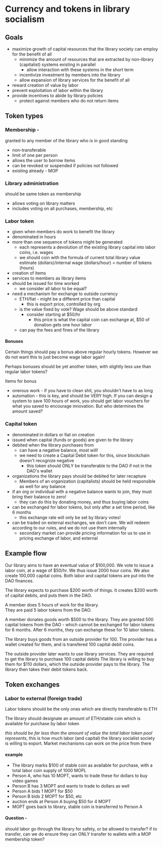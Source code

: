 # Currency and tokens in library socialism

## Goals
- maximize growth of capital resources that the library society can employ for the benefit of all
  - minimize the amount of resources that are extracted by non-library (capitalist) systems existing in parallel
    - allow interaction with these systems in the short term
  - incentivize investment by members into the library
  - allow expansion of library services for the benefit of all
- reward creation of value by labor 
- prevent exploitation of labor within the library
- provide incentives to abide by library policies
  - protect against members who do not return items

## Token types
### Membership - 
granted to any member of the library who is in good standing
  - non-transferable
  - limit of one per person
  - allows the user to borrow items
  - can be revoked or suspended if policies not followed
  - existing already - MOP 
### Library administration 
should be same token as membership
  - allows voting on library matters
  - includes voting on all purchases, membership, etc 
### Labor token
  - given when members do work to benefit the library
  - denominated in hours
  - more than one sequence of tokens might be generated
    - each represents a devolution of the existing library capital into labor coins, i.e. wages
    - we should coin with the formula of current total library value estimate (dollars)/internal wage (dollars/hour) = number of tokens (hours)
  - creation of items
  - services to members as library items
  - should be issued for time worked 
    - we consider all labor to be equal?
  - need a mechanism for exchange to outside currency
    - ETH/fiat - might be a different price than capital
        - this is export price, controlled by org
    - is the value fixed by vote?  Wage should be above standard
      - consider starting at $50/hr
        - this price is what the capital coin can exchange at, $50 of donation gets one hour labor
    - can pay the fees and fines of the library 
   #### Bonuses
  Certain things should pay a bonus above regular hourly tokens.
  However we do not want this to just become wage labor again! 
    
Perhaps bonuses should be yet another token, with slightly less use than regular labor tokens?

Items for bonus
- onerous work - if you have to clean shit, you shouldn't have to as long
- automation - this is key, and should be VERY high.  If you can design a system to save 100 hours of work, you should get labor vouchers for what you saved to encourage innovation.  But who determines the amount saved?
### Capital token
  - denominated in dollars or fiat on creation
  - issued when capital (funds or goods) are given to the library
  - debited when the library purchases from
    - can have a negative balance, most will!
    - we need to create a Capital Debit token for this, since blockchain doesn't recognize negative
        - this token should ONLY be transferable to the DAO if not in the DAO's wallet
  - organizations the library pays should be debited for later recapture
    - Members of an organization (capitalists) should be held responsible as well for any balance
  - if an org or individual with a negative balance wants to join, they must bring their balance to zero!
    - they can do this by donating money, and thus buying labor coins
  - can be exchanged for labor tokens, but only after a set time period, like 6 months
      - this exchange rate will only be set by library votes!
  - can be traded on external exchanges, we don't care.  We will redeem according to our rules, and we do not use them internally
      - secondary market can provide pricing information for us to use in pricing exchange of labor, and external

## Example flow
Our library aims to have an eventual value of $100,000.
We vote to issue a labor coin, at a wage of $50/hr.  We thus issue 2000 hour coins.
We also create 100,000 capital coins.
Both labor and capital tokens are put into the DAO finances.

The library expects to purchase $200 worth of things.
It creates $200 worth of capital debits, and puts them in the DAO.

A member does 5 hours of work for the library.  
They are paid 5 labor tokens from the DAO.

A member donates goods worth $500 to the library.
They are granted 500 capital tokens from the DAO - which cannot be exchanged for labor tokens for 6 months.
After 6 months, they can exchange these for 10 labor tokens.

The library buys goods from an outside provider for 100.
The provider has a wallet created for them, and is transfered 100 capital debit coins.

The outside provider later wants to use library services.
They are required to get the library to purchase 100 capital debits
The library is willing to buy them for $110 dollars, which the outside provider pays to the library.
The library then takes their debit tokens back.

## Token exchanges
### Labor to external (foreign trade)
Labor tokens should be the only ones which are directly transferable to ETH

The library should designate an amount of ETH/stable coin which is available for purchase by labor token

_this should be far less than the amount of value the total labor token pool represents_, this is how much labor (and capital) the library socialist society is willing to export.  Market mechanisms can work on the price from there

#### example
- The library marks $100 of stable coin as available for purchase, with a total labor coin supply of 1000 MOPL
- Person A, who has 10 MOPT, wants to trade these for dollars to buy video games
- Person B has 3 MOPT and wants to trade to dollars as well
- Person A bids 1 MOPT for $50
- Person B bids 2 MOPT for $50, etc
- auction ends at Person A buying $50 for 4 MOPT
- MOPT goes back to library, stable coin is transferred to Person A


#### Question - 
should labor go through the library for safety, or be allowed to transfer?
if to transfer, can we do ensure they can ONLY transfer to wallets with a MOP membership token?
